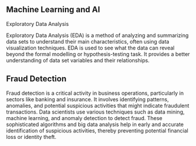 

## Machine Learning and AI

Exploratory Data Analysis

Exploratory Data Analysis (EDA) is a method of analyzing and summarizing data sets to understand their main characteristics, often using data visualization techniques. EDA is used to see what the data can reveal beyond the formal modelling or hypothesis-testing task. It provides a better understanding of data set variables and their relationships.

## Fraud Detection

Fraud detection is a critical activity in business operations, particularly in sectors like banking and insurance. It involves identifying patterns, anomalies, and potential suspicious activities that might indicate fraudulent transactions. Data scientists use various techniques such as data mining, machine learning, and anomaly detection to detect fraud. These sophisticated algorithms and big data analysis help in early and accurate identification of suspicious activities, thereby preventing potential financial loss or identity theft.

